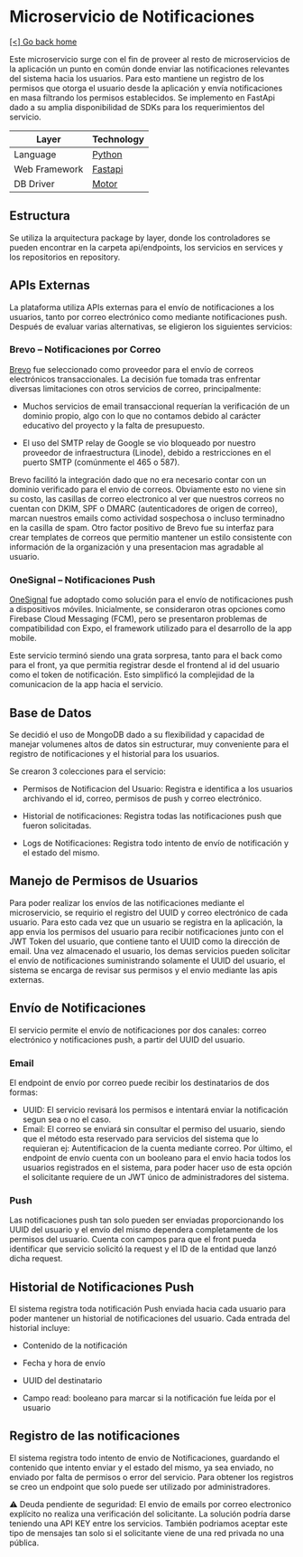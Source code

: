 # Microservicio de Notificaciones

[[<] Go back home](../README.md)

Este microservicio surge con el fin de proveer al resto de microservicios de la aplicación un punto en común donde enviar las notificaciones relevantes del sistema hacia los usuarios. Para esto mantiene un registro de los permisos que otorga el usuario desde la aplicación y envía notificaciones en masa filtrando los permisos establecidos. Se implemento en FastApi dado a su amplia disponibilidad de SDKs para los requerimientos del servicio.

| Layer         | Technology  |
|---------------|-------------|
| Language      | [Python](https://www.python.org/)          |
| Web Framework | [Fastapi](https://fastapi.tiangolo.com/)   |
| DB Driver     | [Motor](https://github.com/mongodb/motor)         |

## Estructura

Se utiliza la arquitectura package by layer, donde los controladores se pueden encontrar en la carpeta api/endpoints, los servicios en services y los repositorios en repository.

## APIs Externas

La plataforma utiliza APIs externas para el envío de notificaciones a los usuarios, tanto por correo electrónico como mediante notificaciones push. Después de evaluar varias alternativas, se eligieron los siguientes servicios:

### Brevo – Notificaciones por Correo
[Brevo](https://www.brevo.com/es/) fue seleccionado como proveedor para el envío de correos electrónicos transaccionales. La decisión fue tomada tras enfrentar diversas limitaciones con otros servicios de correo, principalmente:

 - Muchos servicios de email transaccional requerían la verificación de un dominio propio, algo con lo que no contamos debido al carácter educativo del proyecto y la falta de presupuesto.

 - El uso del SMTP relay de Google se vio bloqueado por nuestro proveedor de infraestructura (Linode), debido a restricciones en el puerto SMTP (comúnmente el 465 o 587).

Brevo facilitó la integración dado que no era necesario contar con un dominio verificado para el envio de correos. Obviamente esto no viene sin su costo, las casillas de correo electronico al ver que nuestros correos no cuentan con DKIM, SPF o DMARC (autenticadores de origen de correo), marcan nuestros emails como actividad sospechosa o incluso terminadno en la casilla de spam. Otro factor positivo de Brevo fue su interfaz para crear templates de correos que permitio mantener un estilo consistente con información de la organización y una presentacion mas agradable al usuario.

### OneSignal – Notificaciones Push

[OneSignal](https://onesignal.com/) fue adoptado como solución para el envío de notificaciones push a dispositivos móviles. Inicialmente, se consideraron otras opciones como Firebase Cloud Messaging (FCM), pero se presentaron problemas de compatibilidad con Expo, el framework utilizado para el desarrollo de la app mobile.

Este servicio terminó siendo una grata sorpresa, tanto para el back como para el front, ya que permitia registrar desde el frontend al id del usuario como el token de notificación. Esto simplificó la complejidad de la comunicacion de la app hacia el servicio.


## Base de Datos

Se decidió el uso de MongoDB dado a su flexibilidad y capacidad de manejar volumenes altos de datos sin estructurar, muy conveniente para el registro de notificaciones y el historial para los usuarios.

Se crearon 3 colecciones para el servicio:

 - Permisos de Notificacion del Usuario: Registra e identifica a los usuarios archivando el id, correo, permisos de push y correo electrónico.

 - Historial de notificaciones: Registra todas las notificaciones push que fueron solicitadas.

 - Logs de Notificaciones: Registra todo intento de envío de notificación y el estado del mismo. 

## Manejo de Permisos de Usuarios

Para poder realizar los envíos de las notificaciones mediante el microservicio, se requirio el registro del UUID y correo electrónico de cada usuario. Para esto cada vez que un usuario se registra en la aplicación, la app envia los permisos del usuario para recibir notificaciones junto con el JWT Token del usuario, que contiene tanto el UUID como la dirección de email. Una vez almacenado el usuario, los demas servicios pueden solicitar el envío de notificaciones suministrando solamente el UUID del usuario, el sistema se encarga de revisar sus permisos y el envio mediante las apis externas. 

## Envío de Notificaciones

El servicio permite el envío de notificaciones por dos canales: correo electrónico y notificaciones push, a partir del UUID del usuario.

### Email

El endpoint de envío por correo puede recibir los destinatarios de dos formas: 
 -  UUID: El servicio revisará los permisos e intentará enviar la notificación segun sea o no el caso.
 -  Email: El correo se enviará sin consultar el permiso del usuario, siendo que el método esta reservado para servicios del sistema que lo requieran ej: Autentificacion de la cuenta mediante correo. Por último, el endpoint de envío cuenta con un booleano para el envio hacia todos los usuarios registrados en el sistema, para poder hacer uso de esta opción el solicitante requiere de un JWT único de administradores del sistema.

### Push

Las notificaciones push tan solo pueden ser enviadas proporcionando los UUID del usuario y el envío del mismo dependera completamente de los permisos del usuario. Cuenta con campos para que el front pueda identificar que servicio solicitó la request y el ID de la entidad que lanzó dicha request.

## Historial de Notificaciones Push

El sistema registra toda notificación Push enviada hacia cada usuario para poder mantener un historial de notificaciones del usuario. Cada entrada del historial incluye:

 - Contenido de la notificación

 - Fecha y hora de envío

 - UUID del destinatario

 - Campo read: booleano para marcar si la notificación fue leída por el usuario

## Registro de las notificaciones

El sistema registra todo intento de envio de Notificaciones, guardando el contenido que intento enviar y el estado del mismo, ya sea enviado, no enviado por falta de permisos o error del servicio. Para obtener los registros se creo un endpoint que solo puede ser utilizado por administradores.

⚠️ Deuda pendiente de seguridad: El envio de emails por correo electronico explícito no realiza una verificación del solicitante. La solución podría darse teniendo una API KEY entre los servicios. También podriamos aceptar este tipo de mensajes tan solo si el solicitante viene de una red privada no una pública.
